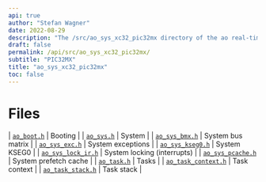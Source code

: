 ```yaml
---
api: true
author: "Stefan Wagner"
date: 2022-08-29
description: "The /src/ao_sys_xc32_pic32mx directory of the ao real-time operating system."
draft: false
permalink: /api/src/ao_sys_xc32_pic32mx/ 
subtitle: "PIC32MX"
title: "ao_sys_xc32_pic32mx"
toc: false
---
```


# Files

| [`ao_boot.h`](ao_boot.h.md) | Booting |
| [`ao_sys.h`](ao_sys.h.md) | System |
| [`ao_sys_bmx.h`](ao_sys_bmx.h.md) | System bus matrix |
| [`ao_sys_exc.h`](ao_sys_exc.h.md) | System exceptions |
| [`ao_sys_kseg0.h`](ao_sys_kseg0.h.md) | System KSEG0 |
| [`ao_sys_lock_ir.h`](ao_sys_lock_ir.h.md) | System locking (interrupts) |
| [`ao_sys_pcache.h`](ao_sys_pcache.h.md) | System prefetch cache |
| [`ao_task.h`](ao_task.h.md) | Tasks |
| [`ao_task_context.h`](ao_task_context.h.md) | Task context |
| [`ao_task_stack.h`](ao_task_stack.h.md) | Task stack |
